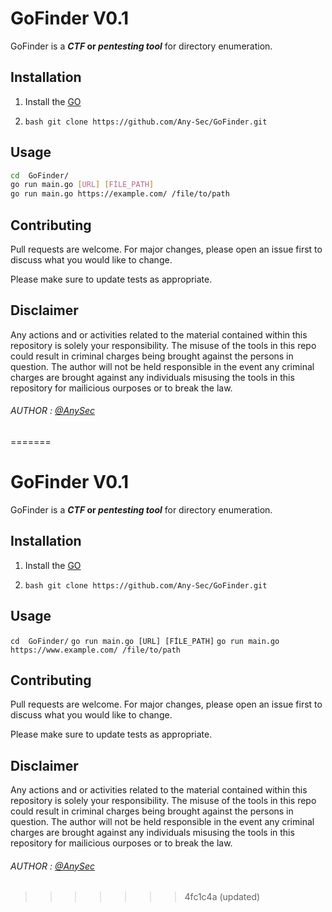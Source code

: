 
# GoFinder V0.1
GoFinder is a **_CTF_ or _pentesting tool_** for directory enumeration. 

## Installation
1. Install the [GO](https://go.dev/doc/install)

2. ```bash git clone https://github.com/Any-Sec/GoFinder.git ```


## Usage 
```bash
cd  GoFinder/
go run main.go [URL] [FİLE_PATH] 
go run main.go https://example.com/ /file/to/path
```


## Contributing

Pull requests are welcome. For major changes, please open an issue first
to discuss what you would like to change.

Please make sure to update tests as appropriate.

## Disclaimer 
Any actions and or activities related to the material contained within this repository is solely your responsibility. The misuse of the tools in this repo could result in criminal charges being brought against the persons in question. The author will not be held responsible in the event any criminal charges are brought against any individuals misusing the tools in this repository for mailicious ourposes or to break the law.

###### AUTHOR : [@AnySec](https://github.com/Any-Sec)
=======
# GoFinder V0.1
GoFinder is a **_CTF_ or _pentesting tool_** for directory enumeration. 

## Installation
1. Install the [GO](https://go.dev/doc/install)

2. ```bash git clone https://github.com/Any-Sec/GoFinder.git ```


## Usage 
```cd  GoFinder/```
``` go run main.go [URL] [FİLE_PATH] ```
```go run main.go https://www.example.com/ /file/to/path```


## Contributing

Pull requests are welcome. For major changes, please open an issue first
to discuss what you would like to change.

Please make sure to update tests as appropriate.

## Disclaimer 
Any actions and or activities related to the material contained within this repository is solely your responsibility. The misuse of the tools in this repo could result in criminal charges being brought against the persons in question. The author will not be held responsible in the event any criminal charges are brought against any individuals misusing the tools in this repository for mailicious ourposes or to break the law.

###### AUTHOR : [@AnySec](https://github.com/Any-Sec)
>>>>>>> 4fc1c4a (updated)
